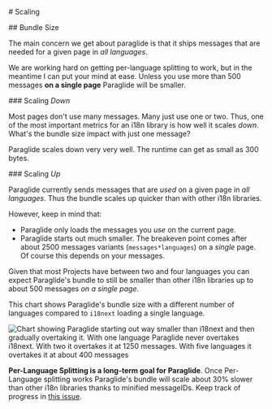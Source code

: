 # Scaling

## Bundle Size

The main concern we get about paraglide is that it ships messages that are needed for a given page in _all languages_.

We are working hard on getting per-language splitting to work, but in the meantime I can put your mind at ease. Unless you use more than 500 messages **on a single page** Paraglide will be smaller.

### Scaling _Down_

Most pages don't use many messages. Many just use one or two. Thus, one of the most important metrics for an i18n library is how well it scales _down_. What's the bundle size impact with just one message?

Paraglide scales down very very well. The runtime can get as small as 300 bytes.

### Scaling _Up_

Paraglide currently sends messages that are _used_ on a given page in _all languages_. Thus the bundle scales up quicker than with other i18n libraries.

However, keep in mind that:

- Paraglide only loads the messages you _use_ on the current page.
- Paraglide starts out much smaller. The breakeven point comes after about 2500 messages variants (`messages*languages`) on a _single_ page. Of course this depends on your messages.

Given that most Projects have between two and four languages you can expect Paraglide's bundle to still be smaller than other i18n libraries up to about 500 messages _on a single page_.

This chart shows Paraglide's bundle size with a different number of languages compared to `i18next` loading a single language.

![Chart showing Paraglide starting out way smaller than i18next and then gradually overtaking it. With one language Paraglide never overtakes i18next. With two it overtakes it at 1250 messages. With five languages it overtakes it at about 400 messages](https://cdn.jsdelivr.net/gh/opral/monorepo@main/inlang/source-code/paraglide/paraglide-js/docs/benchmark.jpeg)

**Per-Language Splitting is a long-term goal for Paraglide**. Once Per-Language splitting works Paraglide's bundle will scale about 30% slower than other i18n libraries thanks to minified messageIDs. Keep track of progress in [this issue](https://github.com/opral/inlang-paraglide-js/issues/88).
